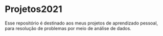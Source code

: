 # Projetos2021
Esse repositório é destinado aos meus projetos de aprendizado pessoal, para resolução de problemas por meio de análise de dados.
